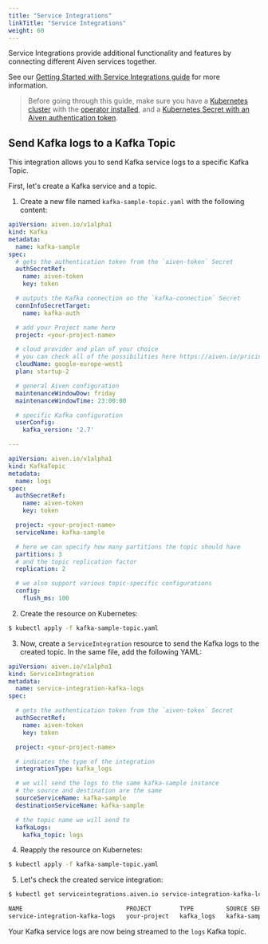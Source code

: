 ```yaml
---
title: "Service Integrations"
linkTitle: "Service Integrations"
weight: 60
---
```


Service Integrations provide additional functionality and features by connecting different Aiven services together.

See
our [Getting Started with Service Integrations guide](https://help.aiven.io/en/articles/1456441-getting-started-with-service-integrations)
for more information.

> Before going through this guide, make sure you have a [Kubernetes cluster](../installation/prerequisites/) with the [operator installed](../installation/), and a [Kubernetes Secret with an Aiven authentication token](../authentication/).

## Send Kafka logs to a Kafka Topic

This integration allows you to send Kafka service logs to a specific Kafka Topic.

First, let's create a Kafka service and a topic.

1. Create a new file named `kafka-sample-topic.yaml` with the following content:

```yaml
apiVersion: aiven.io/v1alpha1
kind: Kafka
metadata:
  name: kafka-sample
spec:
  # gets the authentication token from the `aiven-token` Secret
  authSecretRef:
    name: aiven-token
    key: token

  # outputs the Kafka connection on the `kafka-connection` Secret
  connInfoSecretTarget:
    name: kafka-auth

  # add your Project name here
  project: <your-project-name>

  # cloud provider and plan of your choice
  # you can check all of the possibilities here https://aiven.io/pricing
  cloudName: google-europe-west1
  plan: startup-2

  # general Aiven configuration
  maintenanceWindowDow: friday
  maintenanceWindowTime: 23:00:00

  # specific Kafka configuration
  userConfig:
    kafka_version: '2.7'

---

apiVersion: aiven.io/v1alpha1
kind: KafkaTopic
metadata:
  name: logs
spec:
  authSecretRef:
    name: aiven-token
    key: token

  project: <your-project-name>
  serviceName: kafka-sample

  # here we can specify how many partitions the topic should have
  partitions: 3
  # and the topic replication factor
  replication: 2

  # we also support various topic-specific configurations
  config:
    flush_ms: 100
```

2. Create the resource on Kubernetes:

```bash
$ kubectl apply -f kafka-sample-topic.yaml 
```

3. Now, create a `ServiceIntegration` resource to send the Kafka logs to the created topic. In the same file, add the
   following YAML:

```yaml
apiVersion: aiven.io/v1alpha1
kind: ServiceIntegration
metadata:
  name: service-integration-kafka-logs
spec:

  # gets the authentication token from the `aiven-token` Secret
  authSecretRef:
    name: aiven-token
    key: token

  project: <your-project-name>

  # indicates the type of the integration
  integrationType: kafka_logs

  # we will send the logs to the same kafka-sample instance
  # the source and destination are the same
  sourceServiceName: kafka-sample
  destinationServiceName: kafka-sample

  # the topic name we will send to
  kafkaLogs:
    kafka_topic: logs
```

4. Reapply the resource on Kubernetes:

```bash
$ kubectl apply -f kafka-sample-topic.yaml 
```

5. Let's check the created service integration:

```bash
$ kubectl get serviceintegrations.aiven.io service-integration-kafka-logs

NAME                             PROJECT        TYPE         SOURCE SERVICE NAME   DESTINATION SERVICE NAME   SOURCE ENDPOINT ID   DESTINATION ENDPOINT ID
service-integration-kafka-logs   your-project   kafka_logs   kafka-sample          kafka-sample                                    
```

Your Kafka service logs are now being streamed to the `logs` Kafka topic.
